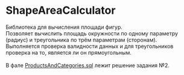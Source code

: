 # ShapeAreaCalculator
Библиотека для вычисления площади фигур.<br>
Позволяет вычислить площадь окружности по одному параметру (радиус) и треугольника по трём параметрам (сторонам).<br>
Выполняется проверка валидности данных и для треугольников проверка на то, является ли он прямоугольным.<br>
<br>
В фале [ProductsAndCategories.sql](https://github.com/Jymapas/ShapeAreaCalculator/blob/master/ProductsAndCategories.sql) лежит решение задания №2.
